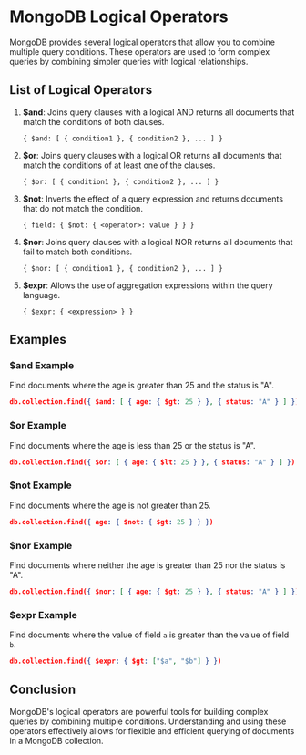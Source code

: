 
# MongoDB Logical Operators

MongoDB provides several logical operators that allow you to combine multiple query conditions. These operators are used to form complex queries by combining simpler queries with logical relationships.

## List of Logical Operators

1. **$and**: Joins query clauses with a logical AND returns all documents that match the conditions of both clauses.
   ```
   { $and: [ { condition1 }, { condition2 }, ... ] }
   ```

2. **$or**: Joins query clauses with a logical OR returns all documents that match the conditions of at least one of the clauses.
   ```
   { $or: [ { condition1 }, { condition2 }, ... ] }
   ```

3. **$not**: Inverts the effect of a query expression and returns documents that do not match the condition.
   ```
   { field: { $not: { <operator>: value } } }
   ```

4. **$nor**: Joins query clauses with a logical NOR returns all documents that fail to match both conditions.
   ```
   { $nor: [ { condition1 }, { condition2 }, ... ] }
   ```

5. **$expr**: Allows the use of aggregation expressions within the query language.
   ```
   { $expr: { <expression> } }
   ```

## Examples

### $and Example
Find documents where the age is greater than 25 and the status is "A".
```json
db.collection.find({ $and: [ { age: { $gt: 25 } }, { status: "A" } ] })
```

### $or Example
Find documents where the age is less than 25 or the status is "A".
```json
db.collection.find({ $or: [ { age: { $lt: 25 } }, { status: "A" } ] })
```

### $not Example
Find documents where the age is not greater than 25.
```json
db.collection.find({ age: { $not: { $gt: 25 } } })
```

### $nor Example
Find documents where neither the age is greater than 25 nor the status is "A".
```json
db.collection.find({ $nor: [ { age: { $gt: 25 } }, { status: "A" } ] })
```

### $expr Example
Find documents where the value of field `a` is greater than the value of field `b`.
```json
db.collection.find({ $expr: { $gt: ["$a", "$b"] } })
```

## Conclusion

MongoDB's logical operators are powerful tools for building complex queries by combining multiple conditions. Understanding and using these operators effectively allows for flexible and efficient querying of documents in a MongoDB collection.

